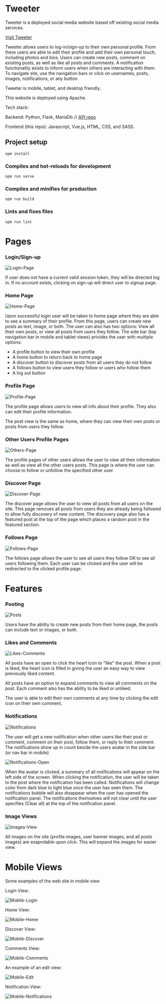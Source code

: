 # Tweeter

Tweeter is a deployed social media website based off existing social media services.

[Visit Tweeter](https://thetweeter.ga)

Tweeter allows users to log-in/sign-up to their own personal profile. From there
users are able to edit their profile and add their own personal touch, including photos and bios.
Users can create new posts, comment on existing posts, as well as like all posts and comments. 
A notification functionality exists to inform users when others are interacting with them.
To navigate site, use the navigation bars or click on usernames, posts, images, notifications, or any button.  

Tweeter is mobile, tablet, and desktop friendly. 

This website is deployed using Apache.

Tech stack: 

Backend: Python, Flask, MariaDb // [API repo](https://github.com/MarcGravel/TweeterBackendApi)

Frontend (this repo): Javascript, Vue.js, HTML, CSS, and SASS.

## Project setup
```
npm install
```

### Compiles and hot-reloads for development
```
npm run serve
```

### Compiles and minifies for production
```
npm run build
```

### Lints and fixes files
```
npm run lint
```

# Pages

### Login/Sign-up
![Login-Page](./src/assets/readmeScreens/tweeterLogin.png)


If user does not have a current valid session token, they will be directed log in. If no account exists, clicking on sign-up will direct user to signup page.

### Home Page

![Home-Page](./src/assets/readmeScreens/tweeterHome.png)

Upon successful login user will be taken to home page where they are able to see a summary of their profile. From this page, users can create new posts as text, image, or both. 
The user can also has two options: View all their own posts, or view all posts from users they follow.
The side bar (top navigation bar in mobile and tablet views) privides the user with multiple options:

- A profile button to view their own profile
- A home button to return back to home page
- A discover button to discover posts from all users they do not follow
- A follows button to view users they follow or users who follow them
- A log out button

### Profile Page

![Profile-Page](./src/assets/readmeScreens/tweeterProfile.png)

The profile page allows users to view all info about their profile. They also can edit their profile information.

The post view is the same as home, where they can view their own posts or posts from users they follow.

### Other Users Profile Pages

![Others-Page](./src/assets/readmeScreens/tweeterOthers.png)

The profile pages of other users allows the user to view all their information as well as view all the other users posts. This page is where the user can choose to follow or unfollow the specified other user. 

### Discover Page

![Discover-Page](./src/assets/readmeScreens/tweeterDiscover.png)

The discover page allows the user to view all posts from all users on the site. This page removes all posts from users they are already being followed to allow fully discovery of new content. The discovery page also has a featured post at the top of the page which places a random post in the featured section. 

### Follows Page

![Follows-Page](./src/assets/readmeScreens/tweeterFollows.png)

The follows page allows the user to see all users they follow OR to see all users following them. Each user can be clicked and the user will be redirected to the clicked profile page. 

# Features

### Posting

![Posts](./src/assets/readmeScreens/tweeterPost.png)

Users have the ability to create new posts from their home page, the posts can include text or images, or both. 

### Likes and Comments

![Likes-Comments](./src/assets/readmeScreens/tweeterComments2.png)

All posts have an open to click the heart icon to "like" the post. When a post is liked, the heart icon is filled in giving the user an easy way to view previously liked content.

All posts have an option to expand comments to view all comments on the post. Each comment also has the ability to be liked or unliked. 

The user is able to edit their own comments at any time by clicking the edit icon on their own comment. 

### Notifications

![Notifications](./src/assets/readmeScreens/tweeterNotes1.png)

The user will get a new notification when other users like their post or comment, comment on their post, follow them, or reply to their comment.
The notifications show up in count beside the users avatar in the side bar (or nav bar in mobile)

![Notifications-Open](./src/assets/readmeScreens/tweeterNotes2.png)

When the avatar is clicked, a summary of all notifications will appear on the left side of the screen. When clicking the notification, the user will be taken to the post where the notification has been called. Notifications will change color from dark blue to light blue once the user has seen them. The notifications bubble will also disappear when the user has opened the notification panel. The notifications themselves will not clear until the user specifies (Clear all) at the top of the notification panel.

### Image Views

![Images-View](./src/assets/readmeScreens/tweeterImages.png)

All images on the site (profile images, user banner images, and all posts images) are exapndable upon click. This will expand the images for easier view.

# Mobile Views

Some examples of the web site in mobile view

Login View:

![Mobile-Login](./src/assets/readmeScreens/mobileLogin2.png)

Home View:

![Mobile-Home](./src/assets/readmeScreens/mobileHome.png)

Discover View:

![Mobile-Discover](./src/assets/readmeScreens/mobileDiscover.png)

Comments View:

![Mobile-Comments](./src/assets/readmeScreens/mobileComments.png)

An example of an edit view:

![Mobile-Edit](./src/assets/readmeScreens/mobileEdit.png)

Notification View:

![Mobile-Notifications](./src/assets/readmeScreens/mobileNotes.png)




